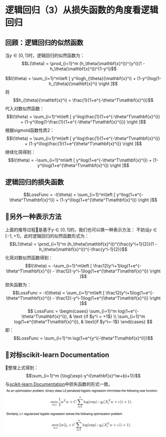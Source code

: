 # 逻辑回归（3）从损失函数的角度看逻辑回归

## 回顾：逻辑回归的似然函数
当$y \in [0,1]$时，逻辑回归的似然函数为：
$$L(\theta) = \prod_{i=1}^m (h_\theta(\mathbf{x}^i))^{y^i}(1 - h_\theta(\mathbf{x}^i))^{1-y^i}$$

$$l(\theta) = \sum_{i=1}^m\left [ y^ilogh_{\theta}(\mathbf{x}^i) + (1-y^i)log(1-h_{\theta}(\mathbf{x}^i) \right ]$$
将
$$h_{\theta}(\mathbf{x}^i) = \frac{1}{1+e^{-\theta^T\mathbf{x}^i}}$$代入对数似然函数：
$$l(\theta) = \sum_{i=1}^m\left [ y^ilog\frac{1}{1+e^{-\theta^T\mathbf{x}^i}} + (1-y^i)log(1-\frac{1}{1+e^{-\theta^T\mathbf{x}^i}}) \right ]$$
根据sigmoid函数性质2：
$$l(\theta) = \sum_{i=1}^m\left [ y^ilog\frac{1}{1+e^{-\theta^T\mathbf{x}^i}} + (1-y^i)log\frac{1}{1+e^{\theta^T\mathbf{x}^i}} \right ]$$
继续化简得到：
$$l(\theta) = -\sum_{i=1}^m\left [ y^ilog(1+e^{-\theta^T\mathbf{x}^i}) + (1-y^i)log(1+e^{\theta^T\mathbf{x}^i}) \right ]$$

## 逻辑回归的损失函数
$$LossFunc = -l(\theta) = \sum_{i=1}^m\left [ y^ilog(1+e^{-\theta^T\mathbf{x}^i}) + (1-y^i)log(1+e^{\theta^T\mathbf{x}^i}) \right ]$$

## 另外一种表示方法
上面的推导过程是基于$y \in [0,1]$的，我们也可以换一种表示方法：
不妨设$y \in [-1, +1]$，此时逻辑回归的似然函数形式为：
$$L(\theta) = \prod_{i=1}^m (h_\theta(\mathbf{x}^i))^{\frac{y^i+1}{2}}(1 - h_\theta(\mathbf{x}^i))^{-\frac{y^i-1}{2}}$$
化简对数似然函数得到：
$$l(\theta) = -\sum_{i=1}^m\left [ \frac12(y^i+1)log(1+e^{-\theta^T\mathbf{x}^i}) - \frac12(-y^i-1)log(1+e^{\theta^T\mathbf{x}^i}) \right ]$$
损失函数为：
$$LossFunc = -l(\theta) = \sum_{i=1}^m\left [ \frac12(y^i+1)log(1+e^{-\theta^T\mathbf{x}^i}) - \frac12(-y^i-1)log(1+e^{\theta^T\mathbf{x}^i}) \right ]$$
$$ LossFunc = \begin{cases} \sum_{i=1}^m log(1+e^{-\theta^T\mathbf{x}^i}), & \text {if $y^i = +1$} \\ \sum_{i=1}^m log(1+e^{\theta^T\mathbf{x}^i}), & \text{if $y^i=-1$} \end{cases} $$
即：
$$LossFunc = \sum_{i=1}^m log(1+e^{y^i(-\theta^T\mathbf{x}^i)})$$

## 对标scikit-learn Documentation
整理上式得到：
$$\sum_{i=1}^m {\log(\exp(-y^i(\mathbf{x}^iw+b)+1)}$$
与[scikit-learn Documentation](http://scikit-learn.org/stable/modules/linear_model.html#logistic-regression)中损失函数的形式一致。  
<img src="https://github.com/CaoZhens/ML_Learning/blob/master/study/7_LogisticRegression/pic/LR_costFunc.png" alt="" data-canonical-src="" />